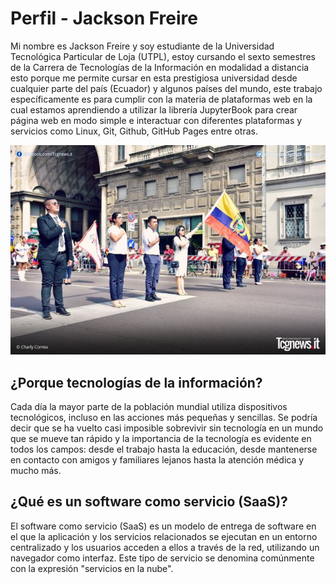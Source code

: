 # Perfil - Jackson Freire

Mi nombre es Jackson Freire y soy estudiante de la Universidad Tecnológica Particular de Loja (UTPL), estoy cursando el sexto semestres de la Carrera de Tecnologías de la Información en modalidad a distancia
esto porque me permite cursar en esta prestigiosa universidad desde cualquier parte del país (Ecuador) y algunos países del mundo, este trabajo específicamente es para cumplir con la materia de plataformas web en la cual estamos aprendiendo a utilizar la librería JupyterBook para crear página web en modo simple e interactuar con diferentes plataformas y servicios como Linux, Git, Github, GitHub Pages entre otras.

![C-3PO_droid](_static/images/PerfilJackson.jpg)

## ¿Porque tecnologías de la información? 
Cada día la mayor parte de la población mundial utiliza dispositivos tecnológicos, incluso en las acciones más pequeñas y sencillas. 
Se podría decir que se ha vuelto casi imposible sobrevivir sin tecnología en un mundo que se mueve tan rápido y la importancia de la tecnología es evidente en todos los campos: desde el trabajo hasta la educación, desde mantenerse en contacto con amigos y familiares lejanos hasta la atención médica y mucho más.

## ¿Qué es un software como servicio (SaaS)?
El software como servicio (SaaS) es un modelo de entrega de software en el que la aplicación y los servicios relacionados se ejecutan en un entorno centralizado y los usuarios acceden a ellos a través de la red, utilizando un navegador como interfaz.
Este tipo de servicio se denomina comúnmente con la expresión "servicios en la nube".

